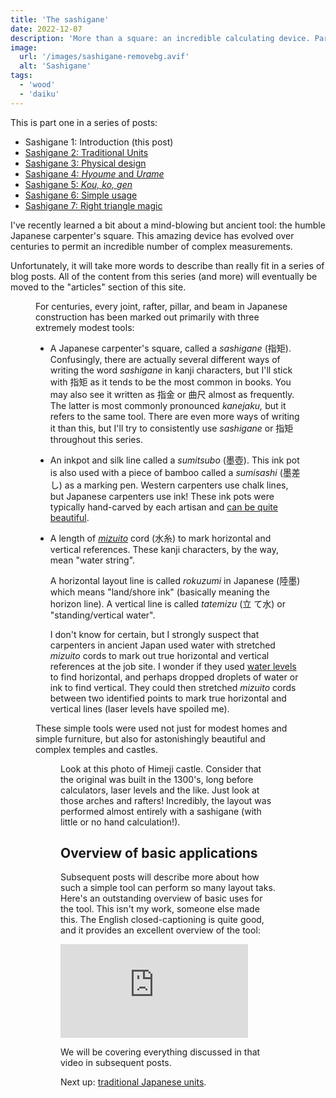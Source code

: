 ```yaml
---
title: 'The sashigane'
date: 2022-12-07
description: 'More than a square: an incredible calculating device. Part 1 in a series.'
image:
  url: '/images/sashigane-removebg.avif'
  alt: 'Sashigane'
tags:
  - 'wood'
  - 'daiku'
---
```


<script>
  import Kanji from "$lib/components/Kanji.svelte";
  import Figure from "$lib/components/Figure.svelte";

  import Sashigane from "./sashigane-removebg.png";
  import HimejiJou from "./redd-f-wPMvPMD9KBI-unsplash.jpeg";
</script>

This is part one in a series of posts:

- Sashigane 1: Introduction (this post)
- [Sashigane 2: Traditional Units](/blog/sashigane-2)
- [Sashigane 3: Physical design](/blog/sashigane-3)
- [Sashigane 4: _Hyoume_ and _Urame_](/blog/sashigane-4)
- [Sashigane 5: _Kou,_ _ko,_ _gen_](/blog/sashigane-5)
- [Sashigane 6: Simple usage](/blog/sashigane-6)
- [Sashigane 7: Right triangle magic](/blog/sashigane-7)

I've recently learned a bit about a mind-blowing but ancient tool: the humble
Japanese carpenter's square. This amazing device has evolved over centuries to
permit an incredible number of complex measurements.

Unfortunately, it will take more words to describe than really fit in a series of
blog posts. All of the content from this series (and more) will eventually be
moved to the "articles" section of this site.

<Figure src={Sashigane} caption="A typical sashigane" />

For centuries, every joint, rafter, pillar, and beam in Japanese construction has been marked
out primarily with three extremely modest tools:

- A Japanese carpenter's square, called a _sashigane_ <Kanji client:load
  furigana="さしがね" romaji="sashigane">(指矩)</Kanji>. Confusingly, there are actually
  several different ways of writing the word _sashigane_ in kanji characters,
  but I'll stick with 指矩 as it tends to be the most common in books. You may
  also see it written as <Kanji client:load furigana="さしがね"
  romaji="sashigane">指金</Kanji> or <Kanji client:load
  furigana="かねじゃく" romaji="kanejaku">曲尺</Kanji> almost as frequently.
  The latter is most commonly pronounced _kanejaku,_ but it refers to the same
  tool. There are even more ways of writing it than this, but I'll try to
  consistently use _sashigane_ or 指矩 throughout this series.

- An inkpot and silk line called a _sumitsubo_ (<Kanji client:load furigana="すみつぼ"
  romaji="sumitsubo">墨壺</Kanji>). This ink pot is also used with a piece of
  bamboo called a _sumisashi_ (<Kanji client:load furigana="すみさし"
  romaji="sumisashi">墨差し</Kanji>) as a marking pen. Western carpenters use chalk
  lines, but Japanese carpenters use ink! These ink pots were typically
  hand-carved by each artisan and [can be quite
  beautiful](https://www.google.com/search?q=sumitsubo&tbm=isch).

- A length of [_mizuito_](https://suikoushya.com/ja/2020/04/15/mizuito/)
  cord (<Kanji client:load furigana="みずいと" romaji="mizuito">水糸</Kanji>) to mark horizontal and vertical references. These kanji characters,
  by the way, mean "water string".

  A horizontal layout line is called _rokuzumi_ in Japanese
  (<Kanji client:load furigana="ろくずみ" romaji="rokuzumi">陸墨</Kanji>) which means
  "land/shore ink" (basically meaning the horizon line). A vertical line is
  called _tatemizu_ (<Kanji client:load furigana="たてみず" romaji="tatemizu">立
  て水</Kanji>) or "standing/vertical water".

  I don't know for certain, but I strongly suspect that carpenters in ancient
  Japan used water with stretched _mizuito_ cords to mark out true
  horizontal and vertical references at the job site. I wonder if they used
  <a href="https://en.wikipedia.org/wiki/Water_level_(device)">water levels</a> to find
  horizontal, and perhaps dropped droplets of water or ink to find vertical.
  They could then stretched _mizuito_ cords between two identified points to
  mark true horizontal and vertical lines (laser levels have spoiled me).

These simple tools were used not just for modest homes and simple furniture, but
also for astonishingly beautiful and complex temples and castles.

<Figure src={HimejiJou} caption="Himeji castle" />

Look at this photo of Himeji castle. Consider that the original was built in
the 1300's, long before calculators, laser levels and the like. Just look at
those arches and rafters! Incredibly, the layout was performed almost entirely
with a sashigane (with little or no hand calculation!).

## Overview of basic applications

Subsequent posts will describe more about how such a simple tool can perform so
many layout taks. Here's an outstanding overview of basic uses for the tool. This
isn't my work, someone else made this. The English closed-captioning is quite
good, and it provides an excellent overview of the tool:

<iframe class="video" src="https://www.youtube-nocookie.com/embed/6egeYJNHjOQ" title="YouTube video player" frameborder="0" allow="accelerometer; autoplay; clipboard-write; encrypted-media; gyroscope; picture-in-picture; web-share" allowfullscreen></iframe>

We will be covering everything discussed in that video in subsequent posts.

Next up: [traditional Japanese units](/blog/sashigane-2).
